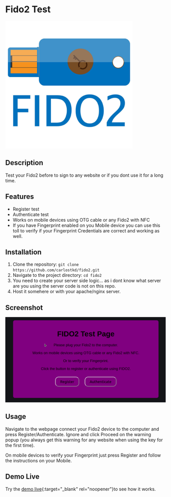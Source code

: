 # Fido2 Test

<img src="fido2.jpeg" alt="Project Logo" width="400"/>


## Description

Test your Fido2 before to sign to any website or if you dont use it for a long time.

## Features

- Register test
- Authenticate test
- Works on mobile devices using OTG cable or any Fido2 with NFC
- If you have Fingerprint enabled on you Mobile device you can use this toll to verify if your Fingerprint Credentials   are correct and working as well.


## Installation

1. Clone the repository: `git clone https://github.com/carlostkd/fido2.git`
2. Navigate to the project directory: `cd fido2`
3. You need to create your server side logic... as i dont know what server are you using the server code is not on this repo.
4. Host it somehere or with your apache/nginx server.

## Screenshot

![Screenshot](Screen-fido.png)

## Usage

Navigate to the webpage connect your Fido2 device to the computer and press Register/Authenticate.
Ignore and click Proceed on the warning popup (you always get this warning for any website when using the key for the first time).

On mobile devices to verify your Fingerprint just press Register and follow the instructions on your Mobile.

## Demo Live

Try the [demo live](https://www.carlostkd.ch/fido/){:target="_blank" rel="noopener"}to see how it works.




